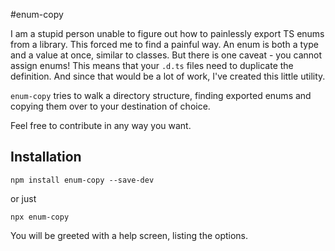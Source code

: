 #enum-copy

I am a stupid person unable to figure out how to painlessly export TS enums from a library. This forced me to find a painful way.
An enum is both a type and a value at once, similar to classes. But there is one caveat - you cannot assign enums!
This means that your `.d.ts` files need to duplicate the definition. And since that would be a lot of work, I've created this little utility.

`enum-copy` tries to walk a directory structure, finding exported enums and copying them over to your destination of choice.

Feel free to contribute in any way you want.

## Installation

`npm install enum-copy --save-dev`

or just

`npx enum-copy`

You will be greeted with a help screen, listing the options.
